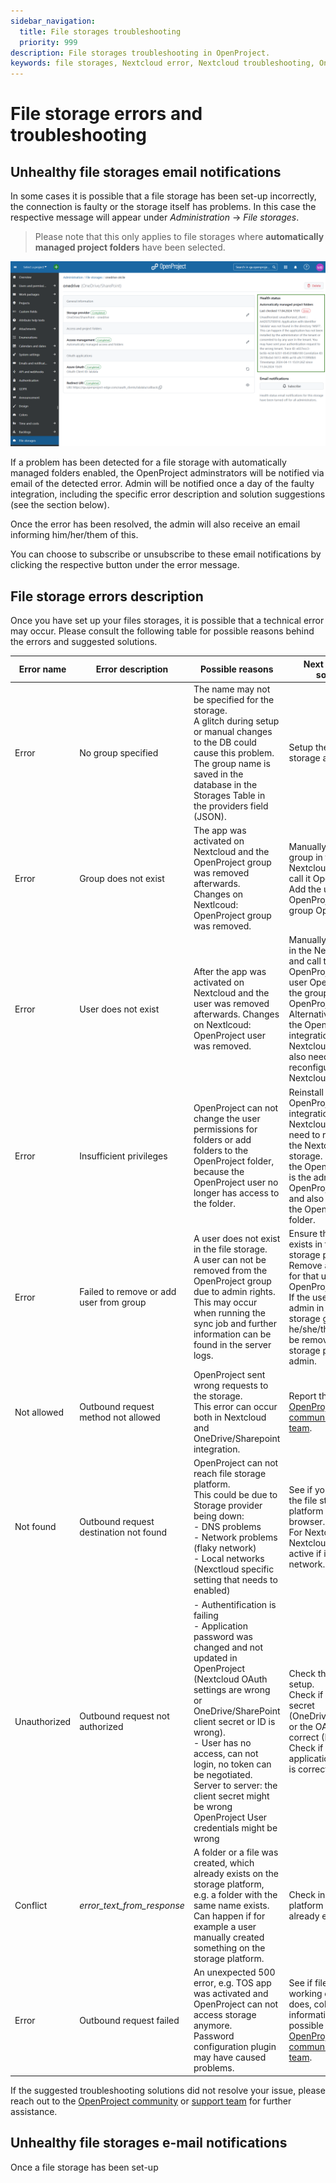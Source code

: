 ```yaml
---
sidebar_navigation:
  title: File storages troubleshooting
  priority: 999
description: File storages troubleshooting in OpenProject.
keywords: file storages, Nextcloud error, Nextcloud troubleshooting, OneDrive error, Sharepoint error, OneDrive, Sharepoint, error, troubleshooting
---
```


# File storage errors and troubleshooting

## Unhealthy file storages email notifications

In some cases it is possible that a file storage has been set-up incorrectly, the connection is faulty or the storage itself has problems. In this case the respective message will appear under *Administration* -> *File storages*. 

> Please note that this only applies to file storages where **automatically managed project folders** have been selected.

![Health check for automatically managed folders in file storage integrations in OpenProject](openproject_file_storages_health_message.png)

If a problem has been detected for a file storage with automatically managed folders enabled, the OpenProject adminstrators will be notified via email of the detected error. Admin will be notified once a day of the faulty integration, including the specific error description and solution suggestions (see the section below). 

Once the error has been resolved, the admin will also receive an email informing him/her/them of this.

You can choose to subscribe or unsubscribe to these email notifications by clicking the respective button under the error message. 

## File storage errors description 	

Once you have set up your files storages, it is possible that a technical error may occur. Please consult the following table for possible reasons behind the errors and suggested solutions.



| Error name   | Error description                       | Possible reasons                                             | Next steps and solutions                                     |
  | ------------ | --------------------------------------- | ------------------------------------------------------------ | ------------------------------------------------------------ |
  | Error        | No group specified                      | The name may not be specified for the storage.<br/>A glitch during setup or manual changes to the DB could cause this problem. The group name is saved in the database in the Storages Table in the providers field (JSON). | Setup the entire storage again.                              |
  | Error        | Group does not exist                    | The app was activated on Nextcloud and the OpenProject group was removed afterwards.<br/>Changes on Nextlcoud: OpenProject group was removed. | Manually add the group in the Nextcloud setup and call it OpenProject. Add the user OpenProject to the group OpenProject. |
  | Error        | User does not exist                     | After the app was activated on Nextcloud and the user was removed afterwards.  Changes on Nextlcoud: OpenProject user was removed. | Manually add the user in the Nextcloud setup and call that user OpenProject. Add the user OpenProject to the group OpenProject.  <br />Alternatively reinstall the OpenProject integration app on Nextcloud. You will also need to reconfigure the Nextcloud storage. |
  | Error        | Insufficient privileges                 | OpenProject can not change the user permissions for folders or add folders to the OpenProject folder, because the OpenProject user no longer has access to the folder. | Reinstall the OpenProject integration app on Nextcloud. You will need to reconfigure the Nextcloud storage.   Make sure the OpenProject user is the admin of the OpenProject group and also the admin of the OpenProject folder. |
  | Error        | Failed to remove or add user from group | A user does not exist in the file storage.  <br />A user can not be removed from the OpenProject group due to admin rights.  <br />This may occur when running the sync job and further information can be found in the server logs. | Ensure that the user exists in the file storage platform. <br />Remove admin rights for that user on the OpenProject group.  <br />If the user is also an admin in the files storage group, he/she/they need to be removed by a file storage platform admin. |
  | Not allowed  | Outbound request method not allowed     | OpenProject sent wrong requests to the storage.  <br />This error can occur both in Nextcloud and OneDrive/Sharepoint integration. | Report this to [OpenProject community](https://community.openproject.org/projects/openproject/forums) or [support team](https://www.openproject.org/contact/). |
  | Not found    | Outbound request destination not found  | OpenProject can not reach file storage platform.  <br />This could be due to Storage provider being down:<br />- DNS problems <br />- Network problems (flaky network) <br />- Local networks (Nexctloud specific setting that needs to enabled)  | See if you can access the file storage platform from your browser.  <br />For Nextcloud, see if Nextcloud settings are active if in local network. |
  | Unauthorized | Outbound request not authorized         | - Authentification is failing<br /> - Application password was changed and not updated in OpenProject (Nextcloud OAuth settings are wrong or OneDrive/SharePoint client secret or ID is wrong).<br />- User has no access, can not login, no token can be negotiated.<br />  Server to server: the client secret might be wrong <br /> OpenProject User credentials might be wrong | Check the storages setup.<br />Check if the client secret (OneDrive/SharePoint) or the OAuth setup is correct (Nextcloud).<br />Check if the application password is correct. |
  | Conflict     | *error_text_from_response*              | A folder or a file was created, which already exists on the storage platform, e.g. a folder with the same name exists. <br /> Can happen if for example a user manually created something on the storage platform. | Check in the storage platform if the folder already exists.  |
  | Error        | Outbound request failed                 | An unexpected 500 error, e.g. TOS app was activated and OpenProject can not access storage anymore. <br /> Password configuration plugin may have caused problems. | See if file storage is working correctly. If it does, collect as much information as possible and contact [OpenProject community](https://community.openproject.org/projects/openproject/forums) or [support team](https://www.openproject.org/contact/). |




If the suggested troubleshooting solutions did not resolve your issue, please reach out to the [OpenProject community](https://community.openproject.org/projects/openproject/forums) or [support team](https://www.openproject.org/contact/) for further assistance.

## Unhealthy file storages e-mail notifications

Once a file storage has been set-up 
